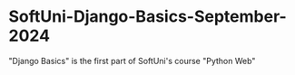 # SoftUni-Django-Basics-September-2024
"Django Basics" is the first part of SoftUni's course "Python Web"
